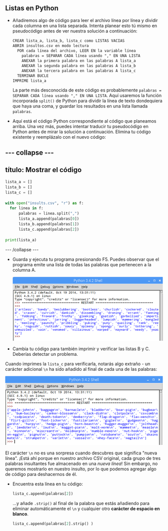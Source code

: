 ## Listas en Python

- Añadiremos algo de código para leer el archivo línea por línea y dividir cada columna en una lista separada. Intenta planear esto tú mismo en pseudocódigo antes de ver nuestra solución a continuación:

  ```
  CREAR lista_a, lista_b, lista_c como LISTAS VACIAS
  ABRIR insultos.csv en modo lectura
    POR cada línea del archivo, LEER EN la variable línea
      palabras = SEPARAR CADA línea usando "," EN UNA LISTA
      ANEXAR la primera palabra en las palabras A lista_a
      ANEXAR la segunda palabra en las palabras A lista_b
      ANEXAR la tercera palabra en las palabras A lista_c
    TERMINAR BUCLE
  IMPRIME lista_a
  ```

  La parte más desconocida de este código es probablemente `palabras = SEPARAR CADA línea usando "," EN UNA LISTA`. Aquí usaremos la función incorporada `split()` de Python para dividir la línea de texto dondequiera que haya una coma, y guardar los resultados en una lista llamada `palabras`.

- Aquí está el código Python correspondiente al código que planeamos arriba. Una vez más, puedes intentar traducir tu pseudocódigo en Python antes de mirar la solución a continuación. Elimina tu código existente y reemplázalo con el nuevo código:

--- collapse ---
---
título: Mostrar el código
---

  ```python
  lista_a = []
lista_b = []
lista_c = []

with open("insults.csv", "r") as f:
    for linea in f:
        palabras = linea.split(",")
        lista_a.append(palabras[0])
        lista_b.append(palabras[1])
        lista_c.append(palabras[2])

print(lista_a)


  ```

--- /collapse ---

- Guarda y ejecuta tu programa presionando F5. Puedes observar que el programa emite una lista de todas las palabras que pertenecen a la columna A.

  ![Imprimir lista A](images/output-a.png)

- Cambia tu código para también imprimir y verificar las listas B y C. Deberías detectar un problema.

Cuando imprimes la `lista_c` para verificarla, notarás algo extraño - un carácter adicional `\n` ha sido añadido al final de cada una de las palabras:

  ![Imprimir lista C](images/output-c.png)

  El carácter `\n` no es una sorpresa cuando descubres que significa "nueva línea". ¡Está ahí porque en nuestro archivo CSV original, cada grupo de tres palabras insultantes fue almacenado en una *nueva línea*! Sin embargo, no queremos mostrarlo en nuestro insulto, por lo que podemos agregar algo de código para deshacernos de él.

- Encuentra esta línea en tu código:

  ```python
  lista_c.append(palabras[2])
  ```

  ...y añade `.strip()` al final de la palabra que estás añadiendo para eliminar automáticamente el `\n` y cualquier otro **carácter de espacio en blanco**.

  ```python
  lista_c.append(palabras[2].strip() )
  ```

